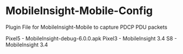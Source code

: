 # MobileInsight-Mobile-Config
 Plugin File for MobileInsight-Mobile to capture PDCP PDU packets

 Pixel5 - MobileInsight-debug-6.0.0.apk
 Pixel3 - MobileInsight 3.4
 S8 - MobileInsight 3.4
